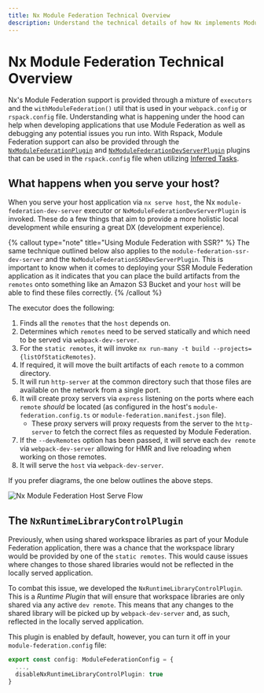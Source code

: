 ```yaml
---
title: Nx Module Federation Technical Overview
description: Understand the technical details of how Nx implements Module Federation through executors and webpack configuration utilities.
---
```


# Nx Module Federation Technical Overview

Nx's Module Federation support is provided through a mixture of `executors` and the `withModuleFederation()` util that is used in your `webpack.config` or `rspack.config` file. Understanding what is happening under the hood can help when developing applications that use Module Federation as well as debugging any potential issues you run into.
With Rspack, Module Federation support can also be provided through the [`NxModuleFederationPlugin`](nx-api/module-federation/documents/nx-module-federation-plugin) and [`NxModuleFederationDevServerPlugin`](nx-api/module-federation/documents/nx-module-federation-dev-server-plugin) plugins that can be used in the `rspack.config` file when utilizing [Inferred Tasks]().

## What happens when you serve your host?

When you serve your host application via `nx serve host`, the Nx `module-federation-dev-server` executor or `NxModuleFederationDevServerPlugin` is invoked. These do a few things that aim to provide a more holistic local development while ensuring a great DX (development experience).

{% callout type="note" title="Using Module Federation with SSR?" %}
The same technique outlined below also applies to the `module-federation-ssr-dev-server` and the `NxModuleFederationSSRDevServerPlugin`.
This is important to know when it comes to deploying your SSR Module Federation application as it indicates that you can place the build artifacts from the `remotes` onto something like an Amazon S3 Bucket and your `host` will be able to find these files correctly.
{% /callout %}

The executor does the following:

1. Finds all the `remotes` that the `host` depends on.
2. Determines which `remotes` need to be served statically and which need to be served via `webpack-dev-server`.
3. For the `static remotes`, it will invoke `nx run-many -t build --projects={listOfStaticRemotes}`.
4. If required, it will move the built artifacts of each `remote` to a common directory.
5. It will run `http-server` at the common directory such that those files are available on the network from a single port.
6. It will create proxy servers via `express` listening on the ports where each `remote` _should_ be located (as configured in the host's `module-federation.config.ts` or `module-federation.manifest.json` file).
   - These proxy servers will proxy requests from the server to the `http-server` to fetch the correct files as requested by Module Federation.
7. If the `--devRemotes` option has been passed, it will serve each `dev remote` via `webpack-dev-server` allowing for HMR and live reloading when working on those remotes.
8. It will serve the `host` via `webpack-dev-server`.

If you prefer diagrams, the one below outlines the above steps.

![Nx Module Federation Host Serve Flow](/shared/concepts/module-federation/module-federation-host-serve-light.png)

## The `NxRuntimeLibraryControlPlugin`

Previously, when using shared workspace libraries as part of your Module Federation application, there was a chance that the workspace library would be provided by one of the `static remotes`. This would cause issues where changes to those shared libraries would not be reflected in the locally served application.

To combat this issue, we developed the `NxRuntimeLibraryControlPlugin`. This is a _Runtime Plugin_ that will ensure that workspace libraries are only shared via any active `dev remote`. This means that any changes to the shared library will be picked up by `webpack-dev-server` and, as such, reflected in the locally served application.

This plugin is enabled by default, however, you can turn it off in your `module-federation.config` file:

```ts
export const config: ModuleFederationConfig = {
  ...,
  disableNxRuntimeLibraryControlPlugin: true
}
```
